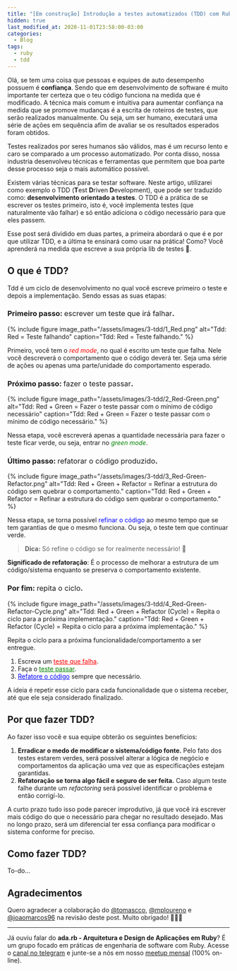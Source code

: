 ```yaml
---
title: "[Em construção] Introdução a testes automatizados (TDD) com Ruby"
hidden: true
last_modified_at: 2020-11-01T23:58:00-03:00
categories:
  - Blog
tags:
  - ruby
  - tdd
---
```


Olá, se tem uma coisa que pessoas e equipes de auto desempenho possuem é **confiança**. Sendo que em desenvolvimento de software é muito importante ter certeza que o teu código funciona na medida que é modificado. A técnica mais comum e intuitiva para aumentar confiança na medida que se promove mudanças é a escrita de roteiros de testes, que serão realizados manualmente. Ou seja, um ser humano, executará uma série de ações em sequência afim de avaliar se os resultados esperados foram obtidos.

Testes realizados por seres humanos são válidos, mas é um recurso lento e caro se comparado a um processo automatizado. Por conta disso, nossa industria desenvolveu técnicas e ferramentas que permitem que boa parte desse processo seja o mais automático possível.

Existem várias técnicas para se testar software. Neste artigo, utilizarei como exemplo o TDD (**T**est **D**riven **D**evelopment), que pode ser traduzido como: **desenvolvimento orientado a testes**. O TDD é a prática de
se escrever os testes primeiro, isto é, você implementa testes (que naturalmente vão falhar) e só então
adiciona o código necessário para que eles passem.

Esse post será dividido em duas partes, a primeira abordará o que é e por que utilizar TDD, e a última te ensinará como usar na prática! Como? Você aprenderá na medida que escreve a sua própria lib de testes 💪.

## O que é TDD?

Tdd é um ciclo de desenvolvimento no qual você escreve primeiro o teste e depois a implementação. Sendo essas as suas etapas:

### Primeiro passo: <span style="font-weight: normal;">escrever um teste que irá falhar</span>.

{% include figure image_path="/assets/images/3-tdd/1_Red.png" alt="Tdd: Red = Teste falhando" caption="Tdd: Red = Teste falhando." %}

Primeiro, você tem o <span style="color: red;">*red mode*</span>, no qual é escrito um teste que falha. Nele você descreverá o comportamento que o código deverá ter. Seja uma série de ações ou apenas uma parte/unidade do comportamento esperado.

### Próximo passo: <span style="font-weight: normal;">fazer o teste passar</span>.

{% include figure image_path="/assets/images/3-tdd/2_Red-Green.png" alt="Tdd: Red + Green = Fazer o teste passar com o mínimo de código necessário" caption="Tdd: Red + Green = Fazer o teste passar com o mínimo de código necessário." %}

Nessa etapa, você escreverá apenas a quantidade necessária para fazer o teste ficar verde, ou seja, entrar no <span style="color: green;">*green mode*</span>.

### Último passo: <span style="font-weight: normal;">refatorar o código produzido</span>.

{% include figure image_path="/assets/images/3-tdd/3_Red-Green-Refactor.png" alt="Tdd: Red + Green + Refactor = Refinar a estrutura do código sem quebrar o comportamento." caption="Tdd: Red + Green + Refactor = Refinar a estrutura do código sem quebrar o comportamento." %}

Nessa etapa, se torna possível <span style="color: blue;">refinar o código</span> ao mesmo tempo que se tem garantias de que o mesmo funciona. Ou seja, o teste tem que continuar verde.

> <span style="font-style: normal;">**Dica:** Só refine o código se for realmente necessário! 🙂</span>

**Significado de refatoração**: É o processo de melhorar a estrutura de um código/sistema enquanto se preserva o comportamento existente.

### Por fim: <span style="font-weight: normal;">repita o ciclo</span>.

{% include figure image_path="/assets/images/3-tdd/4_Red-Green-Refactor-Cycle.png" alt="Tdd: Red + Green + Refactor (Cycle) = Repita o ciclo para a próxima implementação." caption="Tdd: Red + Green + Refactor (Cycle) = Repita o ciclo para a próxima implementação." %}

Repita o ciclo para a próxima funcionalidade/comportamento a ser entregue.
1. Escreva um <a style="color: red;" href="#primeiro-passo-escrever-um-teste-que-irá-falhar">teste que falha</a>.
2. Faça o <a style="color: green;" href="#próximo-passo-fazer-o-teste-passar">teste passar</a>.
3. <a style="color: blue;" href="#próximo-passo-refatorar-o-código-produzido">Refatore o código</a> sempre que necessário.

A ideia é repetir esse ciclo para cada funcionalidade que o sistema receber, até que ele seja considerado finalizado.

## Por que fazer TDD?

Ao fazer isso você e sua equipe obterão os seguintes benefícios:
1. **Erradicar o medo de modificar o sistema/código fonte.**
  Pelo fato dos testes estarem verdes, será possível alterar a lógica de negócio e comportamentos da aplicação uma vez que as especificações estejam garantidas.
2. **Refatoração se torna algo fácil e seguro de ser feita.**
  Caso algum teste falhe durante um *refactoring* será possível identificar o problema e então corrigí-lo.

A curto prazo tudo isso pode parecer improdutivo, já que você irá escrever mais código do que o necessário para chegar no resultado desejado. Mas no longo prazo, será um diferencial ter essa confiança para modificar o sistema conforme for preciso.

## Como fazer TDD?

To-do...

## Agradecimentos

Quero agradecer a colaboração do <a href="github.com/tomascco" target="_blank">@tomascco</a>, <a href="github.com/mploureno" target="_blank">@mploureno</a> e <a href="github.com/joaomarcos96" target="_blank">@joaomarcos96</a> na revisão deste post. Muito obrigado! 👏👏👏

---

Já ouviu falar do **ada.rb - Arquitetura e Design de Aplicações em Ruby**? É um grupo focado em práticas de engenharia de software com Ruby. Acesse o <a href="https://t.me/ruby_arch_design_br" target="_blank">canal no telegram</a> e junte-se a nós em nosso <a href="https://www.meetup.com/pt-BR/design-e-arquitetura-de-aplicacoes-ruby/events/" target="_blank">meetup mensal</a> (100% on-line).
